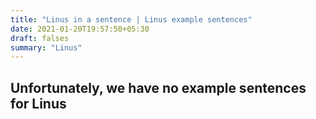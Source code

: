 ```yaml
---
title: "Linus in a sentence | Linus example sentences"
date: 2021-01-20T19:57:50+05:30
draft: falses
summary: "Linus"
---
```

## Unfortunately, we have no example sentences for Linus                 
